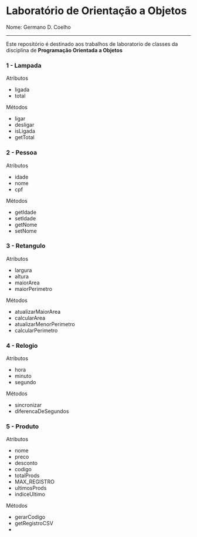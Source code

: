 # Laboratório de Orientação a Objetos
Nome: Germano D. Coelho

<hr>

Este repositório é destinado aos trabalhos de laboratorio de classes da disciplina de <strong> Programação
Orientada a Objetos </strong>

### 1 - Lampada
Atributos

* ligada
* total

Métodos

* ligar
* desligar
* isLigada
* getTotal

### 2 - Pessoa
Atributos

* idade
* nome
* cpf

Métodos

* getIdade
* setIdade
* getNome
* setNome

### 3 - Retangulo
Atributos

* largura
* altura
* maiorArea
* maiorPerimetro

Métodos

* atualizarMaiorArea
* calcularArea
* atualizarMenorPerimetro
* calcularPerimetro

### 4 - Relogio
Atributos

* hora
* minuto
* segundo

Métodos

* sincronizar
* diferencaDeSegundos

### 5 - Produto
Atributos

* nome
* preco
* desconto
* codigo
* totalProds
* MAX_REGISTRO
* ultimosProds
* indiceUltimo

Métodos

* gerarCodigo
* getRegistroCSV
* 
